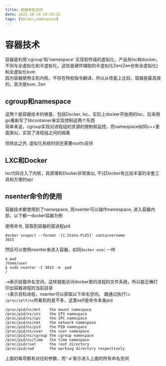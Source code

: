 ```yaml
---
title: 容器命名空间
date: 2021-10-14 14:33:52
tags: [docker,namespace]
---
```


# 容器技术

容器是利用'cgroup'和'namespace' 实现软件级的虚拟化，产品有lxc和docker。不同与全虚拟化和半虚拟化，这些是硬件辅助的半虚拟化Zen(Zen也有全虚拟化)和全虚拟化kvm   
因为容器使用主机内核，不存在特权指令翻译，所以从性能上比较，容器是最高效的，其次是kvm, Zen

## cgroup和namespace

这两个是容器技术的根基，包括Docker, lxc。实际上docker开始用的lxc，后来用go重新写了libcontainer来实现控制这两个东西  
简单来说，cgroup实现对进程组的资源的限制和监控，而namespace如同c++里面类似，实现了进程组之间的隔离

但除此之外, 虚拟化系统时则还需要rootfs支持

## LXC和Docker

lxc代码合入了内核，其原理和Docker非常类似, 不过Docker有比较丰富的全套工具和方便的api   

## nsenter命令的使用

容器技术都使用到了namespace, 而nsenter可以操作namespace, 进入容器内部，以下都一docker容器为例  

使用命令, 获取到容器的首进程pid
```
docker inspect --format '{{.State.Pid}}' containername
3015
```

然后可以使用nsenter来进入容器，如同`docker exec` 一样
```
$ pwd
/home/user
$ sudo nsenter -t 3015 -m  pwd
/
```

`-m`表示挂载命名空间，这样就能访问docker里的进程的文件系统，所以能正确打印出容器进程的当前目录  
`-t`表示目标进程，nsenter可以获取以下命名空间。 跟通过执行`ls /proc/self/ns`所看到的差不多，这里self是命令本身pid
```
/proc/pid/ns/mnt    the mount namespace
/proc/pid/ns/uts    the UTS namespace
/proc/pid/ns/ipc    the IPC namespace
/proc/pid/ns/net    the network namespace
/proc/pid/ns/pid    the PID namespace
/proc/pid/ns/user   the user namespace
/proc/pid/ns/cgroup the cgroup namespace
/proc/pid/ns/time   the time namespace
/proc/pid/root      the root directory
/proc/pid/cwd       the working directory respectively
```
上面的每项都有对应的参数，而'-a'表示进入上面的所有命名空间

